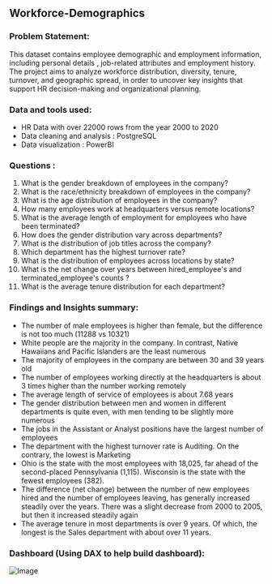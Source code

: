## Workforce-Demographics
### Problem Statement: 
This dataset contains employee demographic and employment information, including personal details , job-related attributes and employment history. The project aims to analyze workforce distribution, diversity, tenure, turnover, and geographic spread, in order to uncover key insights that support HR decision-making and organizational planning. 

### Data and tools used: 
- HR Data with over 22000 rows from the year 2000 to 2020
- Data cleaning and analysis : PostgreSQL
- Data visualization : PowerBI
### Questions : 
1. What is the gender breakdown of employees in the company?
2. What is the race/ethnicity breakdown of employees in the company?
3. What is the age distribution of employees in the company?
4. How many employees work at headquarters versus remote locations?
5. What is the average length of employment for employees who have been terminated?
6. How does the gender distribution vary across departments?
7. What is the distribution of job titles across the company?
8. Which department has the highest turnover rate?
9. What is the distribution of employees across locations by state?
10. What is the net change over years between hired_employee's and terminated_employee's counts ?
11. What is the average tenure distribution for each department?
### Findings and Insights summary: 
- The number of male employees is higher than female, but the difference is not too much (11288 vs 10321)
- White people are the majority in the company. In contrast, Native Hawaiians and Pacific Islanders are the least numerous
- The majority of employees in the company are between 30 and 39 years old
- The number of employees working directly at the headquarters is about 3 times higher than the number working remotely
- The average length of service of employees is about 7.68 years
- The gender distribution between men and women in different departments is quite even, with men tending to be slightly more numerous
- The jobs in the Assistant or Analyst positions have the largest number of employees
- The department with the highest turnover rate is Auditing. On the contrary, the lowest is Marketing
- Ohio is the state with the most employees with 18,025, far ahead of the second-placed Pennsylvania (1,115). Wisconsin is the state with the fewest employees (382).
- The difference (net change) between the number of new employees hired and the number of employees leaving, has generally increased steadily over the years. There was a slight decrease from 2000 to 2005, but then it increased steadily again
- The average tenure in most departments is over 9 years. Of which, the longest is the Sales department with about over 11 years.
### Dashboard (Using DAX to help build dashboard): 
![Image](https://github.com/user-attachments/assets/093ac669-bb67-407d-89cf-aaf74d0d9c07)

